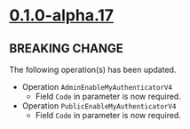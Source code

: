 # [0.1.0-alpha.17]

## BREAKING CHANGE

The following operation(s) has been updated.

- Operation `AdminEnableMyAuthenticatorV4`
  - Field `Code` in parameter is now required.
- Operation `PublicEnableMyAuthenticatorV4`
  - Field `Code` in parameter is now required.

[0.1.0-alpha.17]: https://github.com/AccelByte/accelbyte-go-modular-sdk/compare/iam-sdk/0.1.0-alpha.16..0.1.0-alpha.17
